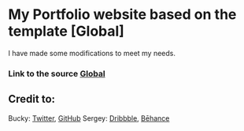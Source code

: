 # My Portfolio website based on the template [Global]
I have made some modifications to meet my needs.











### Link to the source [Global](http://buckymaler.com/global)
## Credit to:
Bucky: [Twitter](https://twitter.com/BuckyMaler), [GitHub](https://github.com/BuckyMaler)
Sergey: [Dribbble](https://dribbble.com/sergeymelnik), [Bēhance](https://www.behance.net/SergeyMelnik)
